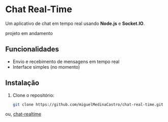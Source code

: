 # Chat Real-Time

Um aplicativo de chat em tempo real usando **Node.js** e **Socket.IO**.

projeto em andamento

## Funcionalidades
- Envio e recebimento de mensagens em tempo real
- Interface simples (no momento)

## Instalação
1. Clone o repositório:
   ```bash
   git clone https://github.com/miguelMedinaCastro/chat-real-time.git

ou, [chat-realtime](https://chat-real-time-5sh1.onrender.com)

